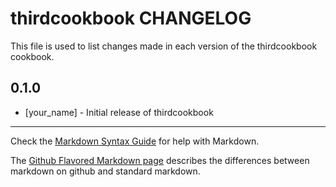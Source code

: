 # thirdcookbook CHANGELOG

This file is used to list changes made in each version of the thirdcookbook cookbook.

## 0.1.0
- [your_name] - Initial release of thirdcookbook

- - -
Check the [Markdown Syntax Guide](http://daringfireball.net/projects/markdown/syntax) for help with Markdown.

The [Github Flavored Markdown page](http://github.github.com/github-flavored-markdown/) describes the differences between markdown on github and standard markdown.
